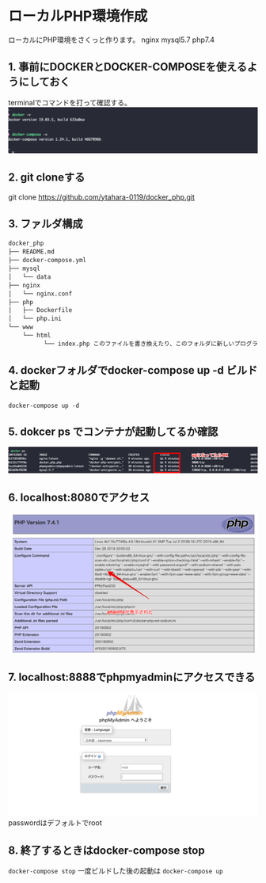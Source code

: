 # ローカルPHP環境作成
ローカルにPHP環境をさくっと作ります。
nginx mysql5.7 php7.4

## 1. 事前にDOCKERとDOCKER-COMPOSEを使えるようにしておく
terminalでコマンドを打って確認する。
![image1](img/1.png)

## 2. git cloneする
git clone https://github.com/ytahara-0119/docker_php.git


## 3. ファルダ構成
```bash
docker_php
├── README.md
├── docker-compose.yml
├── mysql
│   └── data
├── nginx
│   └── nginx.conf
├── php
│   ├── Dockerfile
│   └── php.ini
└── www
    └── html
          └── index.php このファイルを書き換えたり、このフォルダに新しいプログラムを追加したり  
```
## 4. dockerフォルダでdocker-compose up -d ビルドと起動
`docker-compose up -d`

## 5. dokcer ps でコンテナが起動してるか確認
![image2](img/2.png)
## 6. localhost:8080でアクセス
![image3](img/3.png)

## 7. localhost:8888でphpmyadminにアクセスできる
![image4](img/4.png)
passwordはデフォルトでroot

## 8. 終了するときはdocker-compose stop
`docker-compose stop`
一度ビルドした後の起動は
`docker-compose up`
